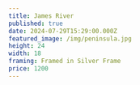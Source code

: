 ```yaml
---
title: James River
published: true
date: 2024-07-29T15:29:00.000Z
featured_image: /img/peninsula.jpg
height: 24
width: 18
framing: Framed in Silver Frame
price: 1200
---
```

